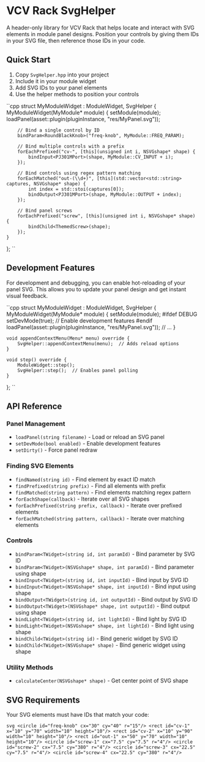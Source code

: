 # VCV Rack SvgHelper

A header-only library for VCV Rack that helps locate and interact with SVG elements in module panel designs. Position your controls by giving them IDs in your SVG file, then reference those IDs in your code.

## Quick Start

1. Copy `SvgHelper.hpp` into your project
2. Include it in your module widget
3. Add SVG IDs to your panel elements
4. Use the helper methods to position your controls

``cpp
struct MyModuleWidget : ModuleWidget, SvgHelper<MyModuleWidget> {
    MyModuleWidget(MyModule* module) {
        setModule(module);
        loadPanel(asset::plugin(pluginInstance, "res/MyPanel.svg"));

        // Bind a single control by ID
        bindParam<RoundBlackKnob>("freq-knob", MyModule::FREQ_PARAM);

        // Bind multiple controls with a prefix
        forEachPrefixed("cv-", [this](unsigned int i, NSVGshape* shape) {
            bindInput<PJ301MPort>(shape, MyModule::CV_INPUT + i);
        });

        // Bind controls using regex pattern matching
        forEachMatched("out-(\\d+)", [this](std::vector<std::string> captures, NSVGshape* shape) {
            int index = std::stoi(captures[0]);
            bindOutput<PJ301MPort>(shape, MyModule::OUTPUT + index);
        });

        // Bind panel screws
        forEachPrefixed("screw", [this](unsigned int i, NSVGshape* shape) {
            bindChild<ThemedScrew>(shape);
        });
    }
};
``

## Development Features

For development and debugging, you can enable hot-reloading of your panel SVG. This allows you to update your panel design and get instant visual feedback.

``cpp
struct MyModuleWidget : ModuleWidget, SvgHelper<MyModuleWidget> {
    MyModuleWidget(MyModule* module) {
        setModule(module);
#ifdef DEBUG
        setDevMode(true);  // Enable development features
#endif
        loadPanel(asset::plugin(pluginInstance, "res/MyPanel.svg"));
        // ...
    }

    void appendContextMenu(Menu* menu) override {
        SvgHelper::appendContextMenu(menu);  // Adds reload options
    }

    void step() override {
        ModuleWidget::step();
        SvgHelper::step();  // Enables panel polling
    }
};
``

## API Reference

### Panel Management
- `loadPanel(string filename)` - Load or reload an SVG panel
- `setDevMode(bool enabled)` - Enable development features
- `setDirty()` - Force panel redraw

### Finding SVG Elements
- `findNamed(string id)` - Find element by exact ID match
- `findPrefixed(string prefix)` - Find all elements with prefix
- `findMatched(string pattern)` - Find elements matching regex pattern
- `forEachShape(callback)` - Iterate over all SVG shapes
- `forEachPrefixed(string prefix, callback)` - Iterate over prefixed elements
- `forEachMatched(string pattern, callback)` - Iterate over matching elements

### Controls
- `bindParam<TWidget>(string id, int paramId)` - Bind parameter by SVG ID
- `bindParam<TWidget>(NSVGshape* shape, int paramId)` - Bind parameter using shape
- `bindInput<TWidget>(string id, int inputId)` - Bind input by SVG ID
- `bindInput<TWidget>(NSVGshape* shape, int inputId)` - Bind input using shape
- `bindOutput<TWidget>(string id, int outputId)` - Bind output by SVG ID
- `bindOutput<TWidget>(NSVGshape* shape, int outputId)` - Bind output using shape
- `bindLight<TWidget>(string id, int lightId)` - Bind light by SVG ID
- `bindLight<TWidget>(NSVGshape* shape, int lightId)` - Bind light using shape
- `bindChild<TWidget>(string id)` - Bind generic widget by SVG ID
- `bindChild<TWidget>(NSVGshape* shape)` - Bind generic widget using shape

### Utility Methods
- `calculateCenter(NSVGshape* shape)` - Get center point of SVG shape

## SVG Requirements

Your SVG elements must have IDs that match your code:

``svg
<circle id="freq-knob" cx="30" cy="40" r="15"/>
<rect id="cv-1" x="10" y="70" width="10" height="10"/>
<rect id="cv-2" x="10" y="90" width="10" height="10"/>
<rect id="out-1" x="50" y="70" width="10" height="10"/>
<circle id="screw-1" cx="7.5" cy="7.5" r="4"/>
<circle id="screw-2" cx="7.5" cy="380" r="4"/>
<circle id="screw-3" cx="22.5" cy="7.5" r="4"/>
<circle id="screw-4" cx="22.5" cy="380" r="4"/>
``